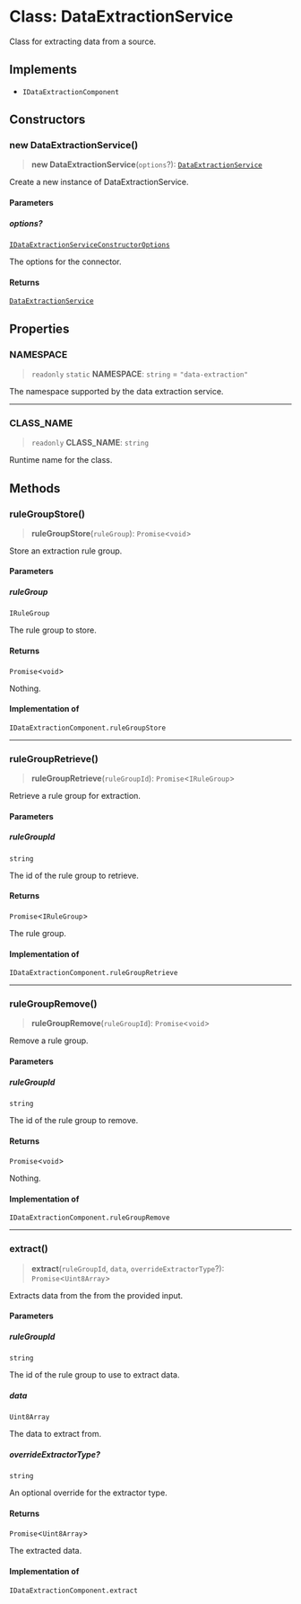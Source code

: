 # Class: DataExtractionService

Class for extracting data from a source.

## Implements

- `IDataExtractionComponent`

## Constructors

### new DataExtractionService()

> **new DataExtractionService**(`options`?): [`DataExtractionService`](DataExtractionService.md)

Create a new instance of DataExtractionService.

#### Parameters

##### options?

[`IDataExtractionServiceConstructorOptions`](../interfaces/IDataExtractionServiceConstructorOptions.md)

The options for the connector.

#### Returns

[`DataExtractionService`](DataExtractionService.md)

## Properties

### NAMESPACE

> `readonly` `static` **NAMESPACE**: `string` = `"data-extraction"`

The namespace supported by the data extraction service.

***

### CLASS\_NAME

> `readonly` **CLASS\_NAME**: `string`

Runtime name for the class.

## Methods

### ruleGroupStore()

> **ruleGroupStore**(`ruleGroup`): `Promise`\<`void`\>

Store an extraction rule group.

#### Parameters

##### ruleGroup

`IRuleGroup`

The rule group to store.

#### Returns

`Promise`\<`void`\>

Nothing.

#### Implementation of

`IDataExtractionComponent.ruleGroupStore`

***

### ruleGroupRetrieve()

> **ruleGroupRetrieve**(`ruleGroupId`): `Promise`\<`IRuleGroup`\>

Retrieve a rule group for extraction.

#### Parameters

##### ruleGroupId

`string`

The id of the rule group to retrieve.

#### Returns

`Promise`\<`IRuleGroup`\>

The rule group.

#### Implementation of

`IDataExtractionComponent.ruleGroupRetrieve`

***

### ruleGroupRemove()

> **ruleGroupRemove**(`ruleGroupId`): `Promise`\<`void`\>

Remove a rule group.

#### Parameters

##### ruleGroupId

`string`

The id of the rule group to remove.

#### Returns

`Promise`\<`void`\>

Nothing.

#### Implementation of

`IDataExtractionComponent.ruleGroupRemove`

***

### extract()

> **extract**(`ruleGroupId`, `data`, `overrideExtractorType`?): `Promise`\<`Uint8Array`\>

Extracts data from the from the provided input.

#### Parameters

##### ruleGroupId

`string`

The id of the rule group to use to extract data.

##### data

`Uint8Array`

The data to extract from.

##### overrideExtractorType?

`string`

An optional override for the extractor type.

#### Returns

`Promise`\<`Uint8Array`\>

The extracted data.

#### Implementation of

`IDataExtractionComponent.extract`
